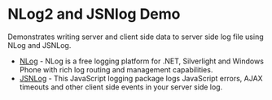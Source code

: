 # NLog2 and JSNlog Demo

Demonstrates writing server and client side data to server side log file using NLog and JSNLog.

* [NLog] - NLog is a free logging platform for .NET, Silverlight and Windows Phone with rich log routing and management capabilities.
* [JSNLog] - This JavaScript logging package logs JavaScript errors, AJAX timeouts and other client side events in your server side log.


[NLog]: <http://nlog-project.org/>
[JSNLog]: <http://jsnlog.com/>